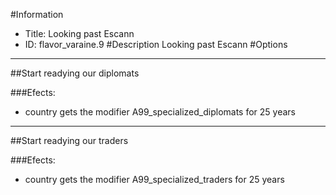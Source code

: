 #Information
 - Title: Looking past Escann
 - ID: flavor_varaine.9
#Description
Looking past Escann
#Options

___
##Start readying our diplomats

###Efects:<ul><li>country gets the modifier A99_specialized_diplomats for 25 years</li></ul>

___
##Start readying our traders

###Efects:<ul><li>country gets the modifier A99_specialized_traders for 25 years</li></ul>
